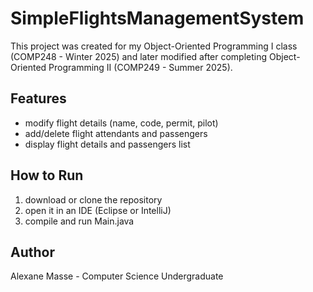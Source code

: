 # SimpleFlightsManagementSystem

This project was created for my Object-Oriented Programming I class (COMP248 - Winter 2025) and later modified after completing Object-Oriented Programming II (COMP249 - Summer 2025).

## Features
- modify flight details (name, code, permit, pilot)
- add/delete flight attendants and passengers
- display flight details and passengers list

## How to Run
1. download or clone the repository
2. open it in an IDE (Eclipse or IntelliJ)
3. compile and run Main.java

## Author
Alexane Masse - Computer Science Undergraduate
